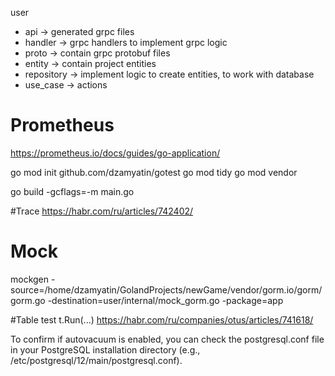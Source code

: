
user 
- api -> generated grpc files
- handler -> grpc handlers to implement grpc logic
- proto -> contain grpc protobuf files
- entity -> contain project entities
- repository -> implement logic to create entities, to work with database
- use_case -> actions


# Prometheus
https://prometheus.io/docs/guides/go-application/



go mod init github.com/dzamyatin/gotest
go mod tidy
go mod vendor





go build -gcflags=-m main.go

#Trace
https://habr.com/ru/articles/742402/


# Mock
mockgen -source=/home/dzamyatin/GolandProjects/newGame/vendor/gorm.io/gorm/gorm.go -destination=user/internal/mock_gorm.go -package=app


#Table test t.Run(...)
https://habr.com/ru/companies/otus/articles/741618/


To confirm if autovacuum is enabled, you can check the postgresql.conf file in your PostgreSQL installation directory (e.g., /etc/postgresql/12/main/postgresql.conf).